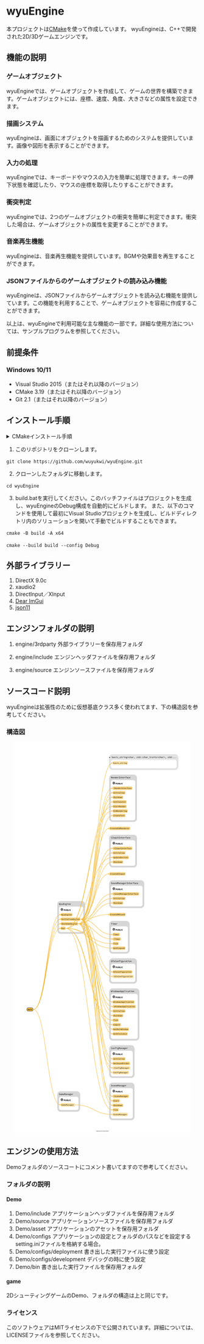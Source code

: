 # wyuEngine
  本プロジェクトは[CMake](https://cmake.org/)を使って作成しています。
wyuEngineは、C++で開発された2D/3Dゲームエンジンです。

## 機能の説明
### ゲームオブジェクト
wyuEngineでは、ゲームオブジェクトを作成して、ゲームの世界を構築できます。ゲームオブジェクトには、座標、速度、角度、大きさなどの属性を設定できます。

### 描画システム
wyuEngineは、画面にオブジェクトを描画するためのシステムを提供しています。画像や図形を表示することができます。

### 入力の処理
wyuEngineでは、キーボードやマウスの入力を簡単に処理できます。キーの押下状態を確認したり、マウスの座標を取得したりすることができます。

### 衝突判定
wyuEngineでは、2つのゲームオブジェクトの衝突を簡単に判定できます。衝突した場合は、ゲームオブジェクトの属性を変更することができます。

### 音楽再生機能
wyuEngineは、音楽再生機能を提供しています。BGMや効果音を再生することができます。

### JSONファイルからのゲームオブジェクトの読み込み機能
wyuEngineは、JSONファイルからゲームオブジェクトを読み込む機能を提供しています。この機能を利用することで、ゲームオブジェクトを容易に作成することができます。

以上は、wyuEngineで利用可能な主な機能の一部です。詳細な使用方法については、サンプルプログラムを参照してください。

## 前提条件

### Windows 10/11
- Visual Studio 2015（またはそれ以降のバージョン）
- CMake 3.19（またはそれ以降のバージョン）
- Git 2.1（またはそれ以降のバージョン）

## インストール手順

<details>
  <summary>CMakeインストール手順</summary>
  

  1. CMakeの公式サイト (https://cmake.org/download/) にアクセスして、Windows向けのインストーラーをダウンロードします。

  2. ダウンロードしたインストーラーを実行し、CMakeをインストールします。インストール時に、「Add CMake to the system PATH for all users」オプションを選択して、CMakeがシステムのPATHに追加されるようにしてください。

  3. インストールが完了したら、コマンドプロンプトを開いて、'cmake --version'コマンドを実行して、CMakeが正しくインストールされていることを確認します。このコマンドが実行されると、CMakeのバージョン情報が表示されます。

</details>


1. このリポジトリをクローンします。
```
git clone https://github.com/wuyukwi/wyuEngine.git
```
2. クローンしたフォルダに移動します。
```
cd wyuEngine
```
3. build.batを実行してください。このバッチファイルはプロジェクトを生成し、wyuEngineのDebug構成を自動的にビルドします。
また、以下のコマンドを使用して最初にVisual Studioプロジェクトを生成し、ビルドディレクトリ内のソリューションを開いて手動でビルドすることもできます。
```
cmake -B build -A x64

cmake --build build --config Debug
```

## 外部ライブラリー
1. DirectX 9.0c
2. xaudio2
3. DirectInput／XInput
4. [Dear ImGui](https://github.com/ocornut/imgui)
5. [json11](https://github.com/dropbox/json11)

## エンジンフォルダの説明

1. engine/3rdparty
外部ライブラリーを保存用フォルダ

2. engine/include
エンジンヘッダファイルを保存用フォルダ

3. engine/source
エンジンソースファイルを保存用フォルダ

## ソースコード説明
wyuEngineは拡張性のために仮想基底クラス多く使われてます、下の構造図を参考してください。

### 構造図
<p align="center">
    <img src="EngineDiagram.png"  alt="Engine Diagram">
  </a>
</p>

## エンジンの使用方法
Demoフォルダのソースコートにコメント書いてますので参考してください。
### フォルダの説明
#### Demo
1. Demo/include
アプリケーションヘッダファイルを保存用フォルダ
2. Demo/source
アプリケーションソースファイルを保存用フォルダ
3. Demo/asset
アプリケーションのアセットを保存用フォルダ
4. Demo/configs
アプリケーションの設定とフォルダのパスなどを設定するsetting.iniファイルを格納する場合。
5. Demo/configs/deployment
書き出した実行ファイルに使う設定
6. Demo/configs/development
デバッグの時に使う設定
7. Demo/bin
書き出した実行ファイルを保存用フォルダ

#### game
2DシューティングゲームのDemo、フォルダの構造は上と同じです。

### ライセンス
このソフトウェアはMITライセンスの下で公開されています。詳細については、LICENSEファイルを参照してください。
